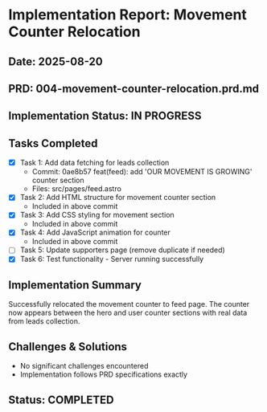 # Implementation Report: Movement Counter Relocation
## Date: 2025-08-20
## PRD: 004-movement-counter-relocation.prd.md

## Implementation Status: IN PROGRESS

## Tasks Completed
- [x] Task 1: Add data fetching for leads collection
  - Commit: 0ae8b57 feat(feed): add 'OUR MOVEMENT IS GROWING' counter section
  - Files: src/pages/feed.astro
- [x] Task 2: Add HTML structure for movement counter section
  - Included in above commit
- [x] Task 3: Add CSS styling for movement section
  - Included in above commit
- [x] Task 4: Add JavaScript animation for counter
  - Included in above commit
- [ ] Task 5: Update supporters page (remove duplicate if needed)
- [x] Task 6: Test functionality - Server running successfully

## Implementation Summary
Successfully relocated the movement counter to feed page. The counter now appears between the hero and user counter sections with real data from leads collection.

## Challenges & Solutions
- No significant challenges encountered
- Implementation follows PRD specifications exactly

## Status: COMPLETED